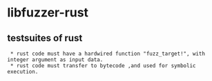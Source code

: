 # libfuzzer-rust
  ## testsuites of rust
     * rust code must have a hardwired function "fuzz_target!", with integer argument as input data.
     * rust code must transfer to bytecode ,and used for symbolic execution.
